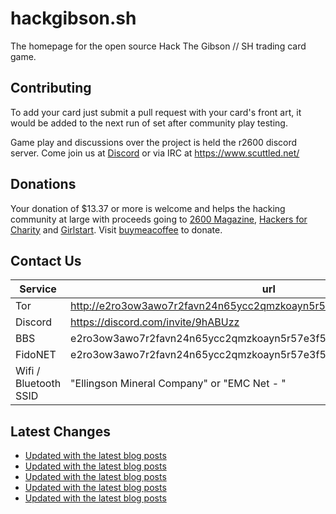 # hackgibson.sh
The homepage for the open source Hack The Gibson // SH trading card game.


## Contributing

To add your card just submit a pull request with your card's front art, it would be added to the next run of set after community play testing.

Game play and discussions over the project is held the r2600 discord server. Come join us at [Discord](https://discord.com/invite/9hABUzz) or via IRC at https://www.scuttled.net/


## Donations

Your donation of $13.37 or more is welcome and helps the hacking community at large with proceeds going to [2600 Magazine](https://2600.com/), [Hackers for Charity](https://hackersforcharity.org) and [Girlstart](https://girlstart.org).  Visit [buymeacoffee](https://www.buymeacoffee.com/hackgibson.sh) to donate.


## Contact Us

Service | url
-|-
Tor | http://e2ro3ow3awo7r2favn24n65ycc2qmzkoayn5r57e3f56nvjwdcgg32ad.onion
Discord | https://discord.com/invite/9hABUzz
BBS | e2ro3ow3awo7r2favn24n65ycc2qmzkoayn5r57e3f56nvjwdcgg32ad.onion:23
FidoNET | e2ro3ow3awo7r2favn24n65ycc2qmzkoayn5r57e3f56nvjwdcgg32ad.onion:24554
Wifi / Bluetooth SSID | "Ellingson Mineral Company" or "EMC Net - <fidonet address>"

## Latest Changes
<!-- BLOG-POST-LIST:START -->
- [Updated with the latest blog posts](https://github.com/DFW2600/hackgibson.sh/commit/c262cc86bc3f4ecf8ed8f4ec9812b1b1a67b79c1)
- [Updated with the latest blog posts](https://github.com/DFW2600/hackgibson.sh/commit/c05e2f198fe0dd9156ace6e3a51112447ed40368)
- [Updated with the latest blog posts](https://github.com/DFW2600/hackgibson.sh/commit/817755db25d5a407a5468bb7a656be65a03b0743)
- [Updated with the latest blog posts](https://github.com/DFW2600/hackgibson.sh/commit/e5a49a5d79b2c25179d4161acbff7c803004ee8f)
- [Updated with the latest blog posts](https://github.com/DFW2600/hackgibson.sh/commit/9323d9088990c355cf54a38896eee50c7e295fef)
<!-- BLOG-POST-LIST:END -->
